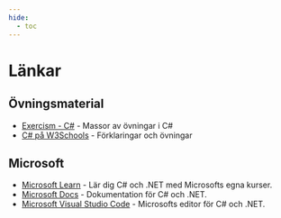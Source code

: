 ```yaml
---
hide:
  - toc
---
```


# Länkar

## Övningsmaterial
- [Exercism - C#](https://exercism.org/tracks/csharp/exercises) - Massor av övningar i C#
- [C# på W3Schools](https://www.w3schools.com/cs/index.php) - Förklaringar och övningar

## Microsoft
- [Microsoft Learn](https://learn.microsoft.com/en-us/training/browse/?products=dotnet&languages=csharp) - Lär dig C# och .NET med Microsofts egna kurser.
- [Microsoft Docs](https://learn.microsoft.com/en-us/dotnet/csharp/) - Dokumentation för C# och .NET.
- [Microsoft Visual Studio Code](https://code.visualstudio.com/) - Microsofts editor för C# och .NET.